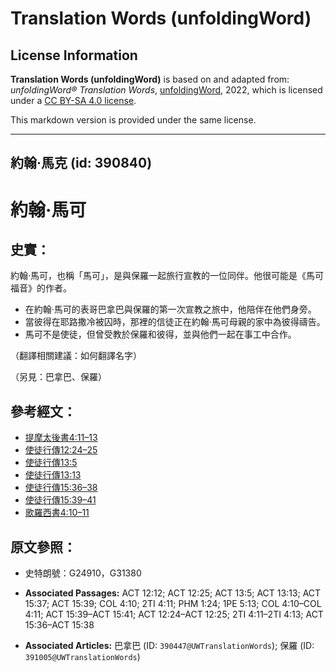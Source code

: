 # Translation Words (unfoldingWord)

## License Information

**Translation Words (unfoldingWord)** is based on and adapted from: _unfoldingWord® Translation Words_, [unfoldingWord](https://unfoldingword.org/utw), 2022, which is licensed under a [CC BY-SA 4.0 license](https://creativecommons.org/licenses/by-sa/4.0/legalcode.en).

This markdown version is provided under the same license.



--------------------------------

## 約翰·馬克 (id: 390840)

約翰·馬可
=====

史實：
---

約翰·馬可，也稱「馬可」，是與保羅一起旅行宣教的一位同伴。他很可能是《馬可福音》的作者。

* 在約翰·馬可的表哥巴拿巴與保羅的第一次宣教之旅中，他陪伴在他們身旁。
* 當彼得在耶路撒冷被囚時，那裡的信徒正在約翰·馬可母親的家中為彼得禱告。
* 馬可不是使徒，但曾受教於保羅和彼得，並與他們一起在事工中合作。

（翻譯相關建議：如何翻譯名字）

（另見：巴拿巴、保羅）

參考經文：
-----

* [提摩太後書4:11–13](https://ref.ly/2Tim4:11-2Tim4:13)
* [使徒行傳12:24–25](https://ref.ly/Acts12:24-Acts12:25)
* [使徒行傳13:5](https://ref.ly/Acts13:5)
* [使徒行傳13:13](https://ref.ly/Acts13:13)
* [使徒行傳15:36–38](https://ref.ly/Acts15:36-Acts15:38)
* [使徒行傳15:39–41](https://ref.ly/Acts15:39-Acts15:41)
* [歌羅西書4:10–11](https://ref.ly/Col4:10-Col4:11)

原文參照：
-----

* 史特朗號：G24910，G31380

* **Associated Passages:** ACT 12:12; ACT 12:25; ACT 13:5; ACT 13:13; ACT 15:37; ACT 15:39; COL 4:10; 2TI 4:11; PHM 1:24; 1PE 5:13; COL 4:10–COL 4:11; ACT 15:39–ACT 15:41; ACT 12:24–ACT 12:25; 2TI 4:11–2TI 4:13; ACT 15:36–ACT 15:38
* **Associated Articles:** 巴拿巴 (ID: `390447@UWTranslationWords`); 保羅 (ID: `391005@UWTranslationWords`)

